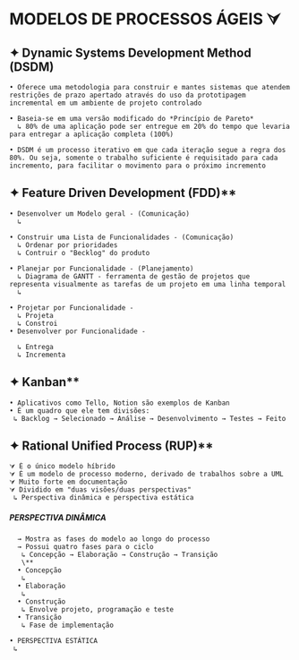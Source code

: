 # MODELOS DE PROCESSOS ÁGEIS ⮛

  ## ✦ Dynamic Systems Development Method (DSDM)
    
    • Oferece uma metodologia para construir e mantes sistemas que atendem restrições de prazo apertado através do uso da prototipagem incremental em um ambiente de projeto controlado
    
    • Baseia-se em uma versão modificado do *Princípio de Pareto*
      ↳ 80% de uma aplicação pode ser entregue em 20% do tempo que levaria para entregar a aplicação completa (100%)
      
    • DSDM é um processo iterativo em que cada iteração segue a regra dos 80%. Ou seja, somente o trabalho suficiente é requisitado para cada incremento, para facilitar o movimento para o próximo incremento
  
  ## ✦ Feature Driven Development (FDD)**
  
    • Desenvolver um Modelo geral - (Comunicação)
      ↳ 
      
    • Construir uma Lista de Funcionalidades - (Comunicação)
      ↳ Ordenar por prioridades
      ↳ Contruir o "Becklog" do produto
      
    • Planejar por Funcionalidade - (Planejamento)
      ↳ Diagrama de GANTT - ferramenta de gestão de projetos que representa visualmente as tarefas de um projeto em uma linha temporal
      ↳ 
      
    • Projetar por Funcionalidade - 
      ↳ Projeta
      ↳ Constroi
    • Desenvolver por Funcionalidade - 
    
      ↳ Entrega
      ↳ Incrementa
  
   ## ✦ Kanban**
    
    • Aplicativos como Tello, Notion são exemplos de Kanban 
    • É um quadro que ele tem divisões:
     ↳ Backlog → Selecionado → Análise → Desenvolvimento → Testes → Feito
   
   ## ✦ Rational Unified Process (RUP)**
    ⮛ É o único modelo híbrido
    ⮛ É um modelo de processo moderno, derivado de trabalhos sobre a UML
    ⮛ Muito forte em documentação
    ⮛ Dividido em "duas visões/duas perspectivas"
     ↳ Perspectiva dinâmica e perspectiva estática
    
   ##### PERSPECTIVA DINÂMICA
      → Mostra as fases do modelo ao longo do processo
      → Possui quatro fases para o ciclo
       ↳ Concepção → Elaboração → Construção → Transição
       \**
      • Concepção
       ↳
      • Elaboração
       ↳ 
      • Construção
       ↳ Envolve projeto, programação e teste
      • Transição
       ↳ Fase de implementação

    • PERSPECTIVA ESTÁTICA 
     ↳ 
     
